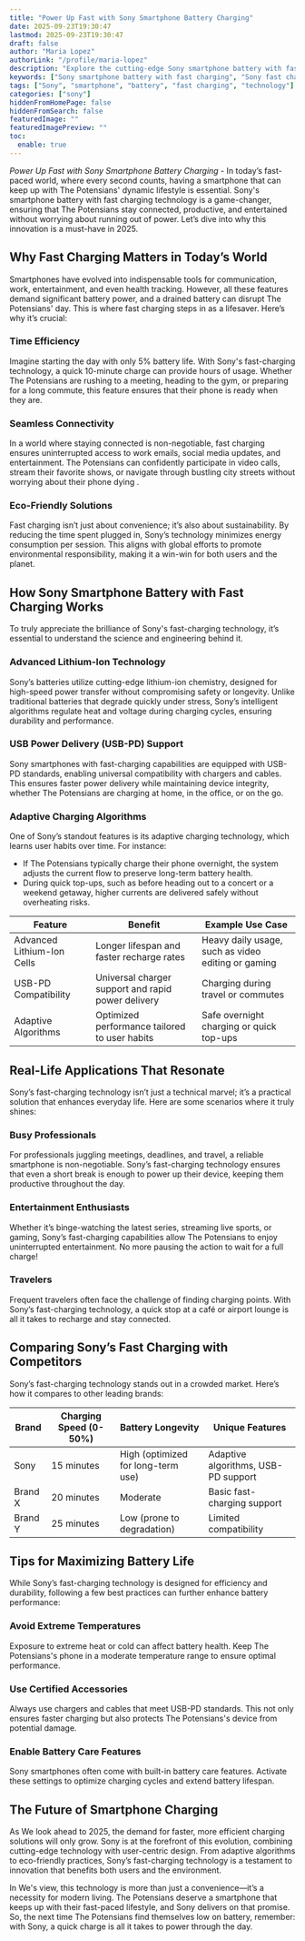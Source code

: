 ```yaml
---
title: "Power Up Fast with Sony Smartphone Battery Charging"
date: 2025-09-23T19:30:47
lastmod: 2025-09-23T19:30:47
draft: false
author: "Maria Lopez"
authorLink: "/profile/maria-lopez"
description: "Explore the cutting-edge Sony smartphone battery with fast charging technology—designed for longer life, quicker recharges, and seamless connectivity in a fast-paced world."
keywords: ["Sony smartphone battery with fast charging", "Sony fast charging technology", "best Sony smartphone battery features"]
tags: ["Sony", "smartphone", "battery", "fast charging", "technology"]
categories: ["sony"]
hiddenFromHomePage: false
hiddenFromSearch: false
featuredImage: ""
featuredImagePreview: ""
toc:
  enable: true
---
```



_Power Up Fast with Sony Smartphone Battery Charging_ - In today’s fast-paced world, where every second counts, having a smartphone that can keep up with The Potensians' dynamic lifestyle is essential. Sony's smartphone battery with fast charging technology is a game-changer, ensuring that The Potensians stay connected, productive, and entertained without worrying about running out of power. Let’s dive into why this innovation is a must-have in 2025.

## Why Fast Charging Matters in Today’s World

Smartphones have evolved into indispensable tools for communication, work, entertainment, and even health tracking. However, all these features demand significant battery power, and a drained battery can disrupt The Potensians' day. This is where fast charging steps in as a lifesaver. Here’s why it’s crucial:

### Time Efficiency

Imagine starting the day with only 5% battery life. With Sony's fast-charging technology, a quick 10-minute charge can provide hours of usage. Whether The Potensians are rushing to a meeting, heading to the gym, or preparing for a long commute, this feature ensures that their phone is ready when they are.

### Seamless Connectivity

In a world where staying connected is non-negotiable, fast charging ensures uninterrupted access to work emails, social media updates, and entertainment.  The Potensians can confidently participate in video calls, stream their favorite shows, or navigate through bustling city streets without worrying about their phone dying .

### Eco-Friendly Solutions

Fast charging isn’t just about convenience; it’s also about sustainability. By reducing the time spent plugged in, Sony’s technology minimizes energy consumption per session. This aligns with global efforts to promote environmental responsibility, making it a win-win for both users and the planet.

## How Sony Smartphone Battery with Fast Charging Works

To truly appreciate the brilliance of Sony's fast-charging technology, it’s essential to understand the science and engineering behind it.

### Advanced Lithium-Ion Technology

Sony’s batteries utilize cutting-edge lithium-ion chemistry, designed for high-speed power transfer without compromising safety or longevity. Unlike traditional batteries that degrade quickly under stress, Sony’s intelligent algorithms regulate heat and voltage during charging cycles, ensuring durability and performance.

### USB Power Delivery (USB-PD) Support

Sony smartphones with fast-charging capabilities are equipped with USB-PD standards, enabling universal compatibility with chargers and cables. This ensures faster power delivery while maintaining device integrity, whether The Potensians are charging at home, in the office, or on the go.

### Adaptive Charging Algorithms

One of Sony’s standout features is its adaptive charging technology, which learns user habits over time. For instance:

- If The Potensians typically charge their phone overnight, the system adjusts the current flow to preserve long-term battery health.
- During quick top-ups, such as before heading out to a concert or a weekend getaway, higher currents are delivered safely without overheating risks.

<div class="table-responsive">
<table class="html-table">
<thead>
<tr>
<th>Feature</th>
<th>Benefit</th>
<th>Example Use Case</th>
</tr>
</thead>
<tbody>
<tr>
<td>Advanced Lithium-Ion Cells</td>
<td>Longer lifespan and faster recharge rates</td>
<td>Heavy daily usage, such as video editing or gaming</td>
</tr>
<tr>
<td>USB-PD Compatibility</td>
<td>Universal charger support and rapid power delivery</td>
<td>Charging during travel or commutes</td>
</tr>
<tr>
<td>Adaptive Algorithms</td>
<td>Optimized performance tailored to user habits</td>
<td>Safe overnight charging or quick top-ups</td>
</tr>
</tbody>
</table>
</div>

## Real-Life Applications That Resonate

Sony’s fast-charging technology isn’t just a technical marvel; it’s a practical solution that enhances everyday life. Here are some scenarios where it truly shines:

### Busy Professionals

For professionals juggling meetings, deadlines, and travel, a reliable smartphone is non-negotiable. Sony’s fast-charging technology ensures that even a short break is enough to power up their device, keeping them productive throughout the day.

### Entertainment Enthusiasts

Whether it’s binge-watching the latest series, streaming live sports, or gaming, Sony’s fast-charging capabilities allow The Potensians to enjoy uninterrupted entertainment. No more pausing the action to wait for a full charge!

### Travelers

Frequent travelers often face the challenge of finding charging points. With Sony’s fast-charging technology, a quick stop at a café or airport lounge is all it takes to recharge and stay connected.

## Comparing Sony’s Fast Charging with Competitors

Sony’s fast-charging technology stands out in a crowded market. Here’s how it compares to other leading brands:

<div class="table-responsive">
<table class="html-table">
<thead>
<tr>
<th>Brand</th>
<th>Charging Speed (0-50%)</th>
<th>Battery Longevity</th>
<th>Unique Features</th>
</tr>
</thead>
<tbody>
<tr>
<td>Sony</td>
<td>15 minutes</td>
<td>High (optimized for long-term use)</td>
<td>Adaptive algorithms, USB-PD support</td>
</tr>
<tr>
<td>Brand X</td>
<td>20 minutes</td>
<td>Moderate</td>
<td>Basic fast-charging support</td>
</tr>
<tr>
<td>Brand Y</td>
<td>25 minutes</td>
<td>Low (prone to degradation)</td>
<td>Limited compatibility</td>
</tr>
</tbody>
</table>
</div>

## Tips for Maximizing Battery Life

While Sony’s fast-charging technology is designed for efficiency and durability, following a few best practices can further enhance battery performance:

### Avoid Extreme Temperatures

Exposure to extreme heat or cold can affect battery health. Keep The Potensians's phone in a moderate temperature range to ensure optimal performance.

### Use Certified Accessories

Always use chargers and cables that meet USB-PD standards. This not only ensures faster charging but also protects The Potensians's device from potential damage.

### Enable Battery Care Features

Sony smartphones often come with built-in battery care features. Activate these settings to optimize charging cycles and extend battery lifespan.

## The Future of Smartphone Charging

As We look ahead to 2025, the demand for faster, more efficient charging solutions will only grow.  Sony is at the forefront of this evolution, combining cutting-edge technology with user-centric design. From adaptive algorithms to eco-friendly practices, Sony’s fast-charging technology is a testament to innovation that benefits both users and the environment.

In We's view, this technology is more than just a convenience—it’s a necessity for modern living. The Potensians deserve a smartphone that keeps up with their fast-paced lifestyle, and Sony delivers on that promise. So, the next time The Potensians find themselves low on battery, remember: with Sony, a quick charge is all it takes to power through the day.